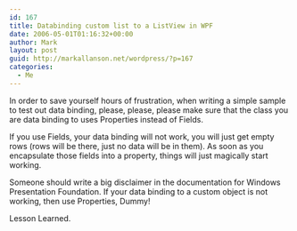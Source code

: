 ```yaml
---
id: 167
title: Databinding custom list to a ListView in WPF
date: 2006-05-01T01:16:32+00:00
author: Mark
layout: post
guid: http://markallanson.net/wordpress/?p=167
categories:
  - Me
---
```

In order to save yourself hours of frustration, when writing a simple sample to test out data binding, please, please, please make sure that the class you are data binding to uses Properties instead of Fields.

<p align="left">
  If you use Fields, your data binding will not work, you will just get empty rows (rows will be there, just no data will be in them). As soon as you encapsulate those fields into a property, things will just magically start working.
</p>

<p align="left">
  Someone should write a big disclaimer in the documentation for Windows Presentation Foundation. If your data binding to a custom object is not working, then use Properties, Dummy!
</p>

<p align="left">
  Lesson Learned.
</p>